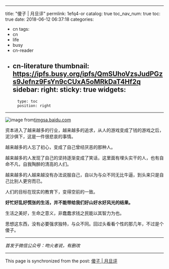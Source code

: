 
---
title: "傻子 | 月旦评"
permlink: 1efq4-or
catalog: true
toc_nav_num: true
toc: true
date: 2018-06-12 06:37:18
categories:
- cn
tags:
- cn
- life
- busy
- cn-reader
- cn-literature
thumbnail: https://ipfs.busy.org/ipfs/QmSUhoVzsJudPGzs9Jefnz9FsYn9cCUxA5oMRkDaT4Hf2q
sidebar:
    right:
        sticky: true
widgets:
    -
        type: toc
        position: right
---


![image](https://ipfs.busy.org/ipfs/QmSUhoVzsJudPGzs9Jefnz9FsYn9cCUxA5oMRkDaT4Hf2q)
from[timgsa.baidu.com](https://timgsa.baidu.com/timg?image&quality=80&size=b9999_10000&sec=1528795836793&di=ad66219af99e7e14f8d6b34c46699020&imgtype=0&src=http%3A%2F%2Fimg.zcool.cn%2Fcommunity%2F016ccf58326b29a801219c77b2b167.jpg%403000w_1l_2o_100sh.jpg![image])

资本进入了越来越多的行业，越来越多的追求，从人的游戏变成了钱的游戏之后，泥沙俱下，这是一件很悲哀的事情。

越来越多的人忘了初心，变成了自己曾经厌恶的那种人。

越来越多的人发现了自己的坚持逐渐变成了笑话，这里面有埋头实干的人，也有自命不凡，自我陶醉的清高的人们。

越来越多的人越来越没有办法说服自己，自以为与众不同无比牛逼，到头来只是自己比别人更穷而已。

人们的目标在现实的教育下，变得空前的一致。

**好忙好乱好慌张的生活，并不能带给我们好山好水好风光的结果。**

生活之美好，生命之意义，非蠢蠢求钱之民能以其智力为也。

思想这东西，没有必要强求独特，与众不同。回过头看看个性的那几年，不过是个傻子。

***
*首发于微信公众号：吻火者说，有删改*

- - -

This page is synchronized from the post: [傻子 | 月旦评](https://steemit.com/@julian2013/1efq4-or)
